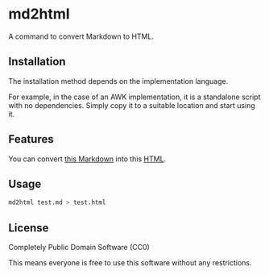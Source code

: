 # md2html

A command to convert Markdown to HTML.

## Installation
The installation method depends on the implementation language.

For example, in the case of an AWK implementation, it is a standalone script with no dependencies. Simply copy it to a suitable location and start using it.

## Features
You can convert [this Markdown](test.md) into this [HTML](test.html).

## Usage
```sh
md2html test.md > test.html
```

## License

Completely Public Domain Software (CC0)

This means everyone is free to use this software without any restrictions.
